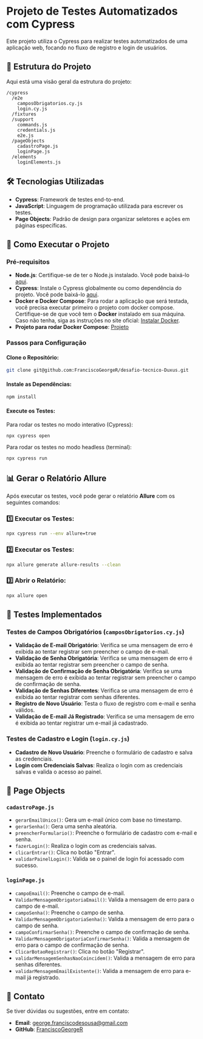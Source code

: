 # Projeto de Testes Automatizados com Cypress

Este projeto utiliza o Cypress para realizar testes automatizados de uma aplicação web, focando no fluxo de registro e login de usuários.

## 📁 Estrutura do Projeto
Aqui está uma visão geral da estrutura do projeto:

```
/cypress
  /e2e
    camposObrigatorios.cy.js      
    login.cy.js                  
  /fixtures                 
  /support
    commands.js                 
    credentials.js               
    e2e.js                       
  /pageObjects
    cadastroPage.js              
    loginPage.js                 
  /elements
    loginElements.js            
```

## 🛠️ Tecnologias Utilizadas
- **Cypress**: Framework de testes end-to-end.
- **JavaScript**: Linguagem de programação utilizada para escrever os testes.
- **Page Objects**: Padrão de design para organizar seletores e ações em páginas específicas.

## 🚀 Como Executar o Projeto

### Pré-requisitos
- **Node.js**: Certifique-se de ter o Node.js instalado. Você pode baixá-lo [aqui](https://nodejs.org/).
- **Cypress**: Instale o Cypress globalmente ou como dependência do projeto. Você pode baixá-lo [aqui](https://www.cypress.io/).
- **Docker e Docker Compose**: Para rodar a aplicação que será testada, você precisa executar primeiro o projeto com docker compose. Certifique-se de que você tem o **Docker** instalado em sua máquina.  
    Caso não tenha, siga as instruções no site oficial: [Instalar Docker](https://docs.docker.com/get-docker/).
- **Projeto para rodar Docker Compose**: [Projeto](https://github.com/rhDuxus/desafioAnalistaTestes)  

### Passos para Configuração

#### Clone o Repositório:
```bash
git clone git@github.com:FranciscoGeorgeR/desafio-tecnico-Duxus.git
```

#### Instale as Dependências:
```bash
npm install
```

#### Execute os Testes:

Para rodar os testes no modo interativo (Cypress):
```bash
npx cypress open
```

Para rodar os testes no modo headless (terminal):
```bash
npx cypress run
```
## 📊 Gerar o Relatório Allure

Após executar os testes, você pode gerar o relatório **Allure** com os seguintes comandos:

### 1️⃣ Executar os Testes:
```bash
npx cypress run --env allure=true
```
### 2️⃣ Executar os Testes:
```bash
npx allure generate allure-results --clean
```
### 3️⃣ Abrir o Relatório:
```bash
npx allure open
```

## 🧪 Testes Implementados

### Testes de Campos Obrigatórios (`camposObrigatorios.cy.js`)
- **Validação de E-mail Obrigatório**: Verifica se uma mensagem de erro é exibida ao tentar registrar sem preencher o campo de e-mail.
- **Validação de Senha Obrigatória**: Verifica se uma mensagem de erro é exibida ao tentar registrar sem preencher o campo de senha.
- **Validação de Confirmação de Senha Obrigatória**: Verifica se uma mensagem de erro é exibida ao tentar registrar sem preencher o campo de confirmação de senha.
- **Validação de Senhas Diferentes**: Verifica se uma mensagem de erro é exibida ao tentar registrar com senhas diferentes.
- **Registro de Novo Usuário**: Testa o fluxo de registro com e-mail e senha válidos.
- **Validação de E-mail Já Registrado**: Verifica se uma mensagem de erro é exibida ao tentar registrar um e-mail já cadastrado.

### Testes de Cadastro e Login (`login.cy.js`)
- **Cadastro de Novo Usuário**: Preenche o formulário de cadastro e salva as credenciais.
- **Login com Credenciais Salvas**: Realiza o login com as credenciais salvas e valida o acesso ao painel.

## 📂 Page Objects

### `cadastroPage.js`
- `gerarEmailUnico()`: Gera um e-mail único com base no timestamp.
- `gerarSenha()`: Gera uma senha aleatória.
- `preencherFormulario()`: Preenche o formulário de cadastro com e-mail e senha.
- `fazerLogin()`: Realiza o login com as credenciais salvas.
- `clicarEntrar()`: Clica no botão "Entrar".
- `validarPainelLogin()`: Valida se o painel de login foi acessado com sucesso.

### `loginPage.js`
- `campoEmail()`: Preenche o campo de e-mail.
- `ValidarMensagemObrigatoriaEmail()`: Valida a mensagem de erro para o campo de e-mail.
- `campoSenha()`: Preenche o campo de senha.
- `ValidarMensagemObrigatoriaSenha()`: Valida a mensagem de erro para o campo de senha.
- `campoConfirmarSenha()`: Preenche o campo de confirmação de senha.
- `ValidarMensagemObrigatoriaConfirmarSenha()`: Valida a mensagem de erro para o campo de confirmação de senha.
- `ClicarBotaoRegistrar()`: Clica no botão "Registrar".
- `validarMensagemSenhasNaoCoincidem()`: Valida a mensagem de erro para senhas diferentes.
- `validarMensagemEmailExistente()`: Valida a mensagem de erro para e-mail já registrado.

## 📧 Contato
Se tiver dúvidas ou sugestões, entre em contato:

- **Email**: george.franciscodesousa@gmail.com
- **GitHub**: [FranciscoGeorgeR](https://github.com/FranciscoGeorgeR)

